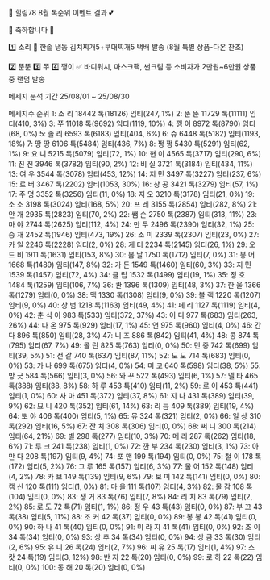 🌈 힐링78 8월 톡순위 이벤트 결과 💕

💐 축하합니다 💐

1️⃣ 소리 👑
한솥 냉동 김치찌개5+부대찌개5 택배 발송
(8월 특별 상품-다온 찬조)

2️⃣ 뚠뚠
3️⃣ 쭈
4️⃣ 깽이
✅️ 바디워시, 마스크팩, 썬크림 등 
소비자가 2만원~6만원 상품 중 랜덤 발송

메세지 분석 기간 25/08/01 ~ 25/08/30

메세지수 순위
 1:  소 리   18442 톡(18126) 임티(247, 1%)
 2:  뚠 뚠   11729 톡(11111) 임티(410, 3%)
 3:   쭈    11018 톡(9692) 임티(1119, 10%)
 4:  깽 이   8972 톡(8790) 임티(68, 0%)
 5:  졸 리   6593 톡(6183) 임티(404, 6%)
 6:   슈    6448 톡(5182) 임티(1193, 18%)
 7:  땅 땅   6106 톡(5484) 임티(436, 7%)
 8:  쩡 쩡   5430 톡(5291) 임티(62, 1%)
 9:  요 니   5215 톡(5079) 임티(72, 1%)
10:  현 이   4565 톡(3717) 임티(290, 6%)
11:  진 진   3946 톡(3782) 임티(90, 2%)
12:  비 실   3721 톡(3184) 임티(434, 11%)
13:  여 우   3544 톡(3078) 임티(453, 12%)
14:  지 민   3497 톡(3227) 임티(237, 6%)
15:  로 버   3467 톡(2202) 임티(1053, 30%)
16:  창 공   3421 톡(3279) 임티(57, 1%)
17:  주 명   3352 톡(3256) 임티(11, 0%)
18:  지 오   3210 톡(3178) 임티(21, 0%)
19:  소 소   3198 톡(3024) 임티(168, 5%)
20:  프 레   3155 톡(2854) 임티(282, 8%)
21:  안 개   2935 톡(2823) 임티(70, 2%)
22:  쌤 슨   2750 톡(2387) 임티(313, 11%)
23:  마 야   2744 톡(2625) 임티(112, 4%)
24:  만 두   2496 톡(2390) 임티(32, 1%)
25:  승 재   2452 톡(1946) 임티(473, 19%)
26:  소 미   2339 톡(2307) 임티(23, 0%)
27:  카 일   2246 톡(2228) 임티(2, 0%)
28:  게 더   2234 톡(2145) 임티(26, 1%)
29: 오 드 비  1911 톡(1631) 임티(153, 8%)
30:  봄 날   1750 톡(1712) 임티(7, 0%)
31:  붕 어   1668 톡(1489) 임티(147, 8%)
32:  가 든   1549 톡(1460) 임티(60, 3%)
33:  지 민   1539 톡(1457) 임티(72, 4%)
34:  클 립   1532 톡(1499) 임티(19, 1%)
35:  정 호   1484 톡(1259) 임티(106, 7%)
36:   콴    1396 톡(1309) 임티(48, 3%)
37:  한 울   1366 톡(1279) 임티(0, 0%)
38:   맥    1330 톡(1308) 임티(9, 0%)
39:  블 랙   1220 톡(1207) 임티(9, 0%)
40:  상 범   1218 톡(1163) 임티(49, 4%)
41:  페 리   1127 톡(1119) 임티(4, 0%)
42: 춘 식 이  983 톡(533) 임티(372, 37%)
43:  이 디   977 톡(683) 임티(263, 26%)
44:  다 온   975 톡(929) 임티(17, 1%)
45:   연    975 톡(960) 임티(4, 0%)
46:  간 다   896 톡(850) 임티(28, 3%)
47:  니 즈   886 톡(842) 임티(41, 4%)
48:   콩    874 톡(795) 임티(67, 7%)
49:  골 린   825 톡(763) 임티(0, 0%)
50:  민 중   742 톡(699) 임티(39, 5%)
51:  전 갈   740 톡(637) 임티(87, 11%)
52:  도 도   714 톡(683) 임티(0, 0%)
53:  가 나   699 톡(675) 임티(4, 0%)
54:  미 코   640 톡(598) 임티(38, 5%)
55:  방 긋   584 톡(566) 임티(3, 0%)
56:  와 꾸   522 톡(493) 임티(6, 1%)
57:  델 타   465 톡(388) 임티(38, 8%)
58:  하 루   453 톡(410) 임티(11, 2%)
59:  로 이   453 톡(441) 임티(1, 0%)
60:  사 마   451 톡(372) 임티(37, 8%)
61:  지 나   431 톡(389) 임티(39, 9%)
62:  묘 니   420 톡(352) 임티(61, 14%)
63:  리 듬   409 톡(389) 임티(19, 4%)
64:  뽀 야   406 톡(400) 임티(5, 1%)
65:   뮤    324 톡(321) 임티(2, 0%)
66:  일 상   310 톡(292) 임티(16, 5%)
67:  잔 치   308 톡(306) 임티(0, 0%)
68:  써 니   300 톡(214) 임티(64, 21%)
69:   별    298 톡(277) 임티(10, 3%)
70:  메 리   287 톡(262) 임티(18, 6%)
71:  루 크   241 톡(238) 임티(1, 0%)
72:  깐 부   234 톡(230) 임티(3, 1%)
73: 아 만 다  208 톡(197) 임티(9, 4%)
74:  포 맨   199 톡(194) 임티(0, 0%)
75:  철 이   178 톡(172) 임티(5, 2%)
76:  그 루   165 톡(157) 임티(6, 3%)
77:  물 어   152 톡(148) 임티(4, 2%)
78:  카 브   149 톡(139) 임티(9, 6%)
79:  보 미   142 톡(141) 임티(0, 0%)
80:  캠 신   120 톡(111) 임티(1, 0%)
81:  마 을   111 톡(107) 임티(4, 3%)
82:  물 감   108 톡(104) 임티(0, 0%)
83:  쟁 거   83 톡(76) 임티(7, 8%)
84:  리 치   83 톡(79) 임티(2, 2%)
85:  로 도   72 톡(71) 임티(1, 1%)
86:  정 우   43 톡(43) 임티(0, 0%)
87:  부 끄   43 톡(38) 임티(5, 11%)
88:  조 커   42 톡(37) 임티(0, 0%)
89:  봉 봉   42 톡(41) 임티(0, 0%)
90:  하 나   41 톡(40) 임티(0, 0%)
91: 미 라 지  41 톡(41) 임티(0, 0%)
92:  조 이   34 톡(34) 임티(0, 0%)
93:  상 추   34 톡(34) 임티(0, 0%)
94:  상 큼   33 톡(30) 임티(2, 6%)
95:  유 니   26 톡(24) 임티(2, 7%)
96:  찌 유   25 톡(17) 임티(1, 4%)
97:  스 캇   24 톡(19) 임티(3, 12%)
98:  반 지   22 톡(20) 임티(0, 0%)
99:  로 하   22 톡(22) 임티(0, 0%)
100:  동 해   20 톡(20) 임티(0, 0%)
